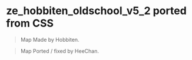 # ze_hobbiten_oldschool_v5_2 ported from CSS

> Map Made by Hobbiten.

> Map Ported / fixed by HeeChan.

